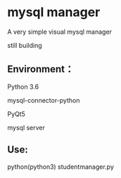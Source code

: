 # mysql manager
A very simple visual mysql manager

still building


## Environment：

Python 3.6

mysql-connector-python

PyQt5

mysql server

## Use:

python(python3) studentmanager.py